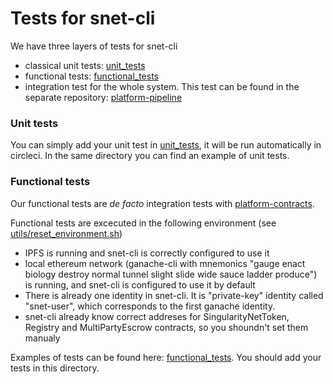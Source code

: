 # Tests for snet-cli

We have three layers of tests for snet-cli 
* classical unit tests: [unit_tests](unit_tests)
* functional tests: [functional_tests](functional_tests)
* integration test for the whole system. This test can be found in the
separate repository: [platform-pipeline](https://github.com/singnet/platform-pipeline)

### Unit tests

You can simply add your unit test in [unit_tests](unit_tests), it will be run
automatically in circleci. In the same directory you can find an
example of unit tests. 

### Functional tests

Our functional tests are *de facto* integration tests with
[platform-contracts](https://github.com/singnet/platform-contracts). 

Functional tests are excecuted in the following environment (see [utils/reset_environment.sh](utils/reset_environment.sh))

* IPFS is running and snet-cli is correctly configured to use it
* local ethereum network (ganache-cli with mnemonics "gauge enact biology destroy normal tunnel
slight slide wide sauce ladder produce") is running, and snet-cli is
configured to use it by default
* There is already one identity in snet-cli. It is "private-key" identity
called "snet-user", which corresponds to the first ganache identity.
* snet-cli already know correct addreses for SingularityNetToken, Registry and MultiPartyEscrow contracts, so you shoundn't set them manualy

Examples of tests can be found here: [functional_tests](functional_tests). You should add your tests in
this directory.
